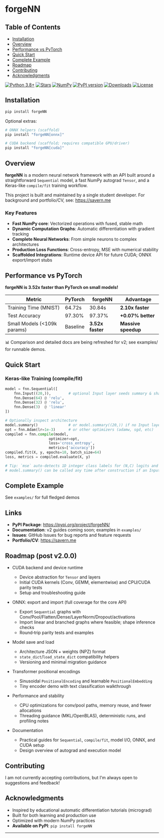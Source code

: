 # forgeNN

## Table of Contents

- [Installation](#Installation)
- [Overview](#Overview)
- [Performance vs PyTorch](#Performance-vs-PyTorch)
- [Quick Start](#Quick-Start)
- [Complete Example](#Complete-Example)
- [Roadmap](#Roadmap)
- [Contributing](#Contributing)
- [Acknowledgments](#Acknowledgments)

[![Python 3.8+](https://img.shields.io/badge/python-3.8+-blue.svg)](https://www.python.org/downloads/)
[![Stars](https://img.shields.io/github/stars/Savernish/forgeNN.svg?style=social&label=Stars)](https://github.com/Savernish/forgeNN)
[![NumPy](https://img.shields.io/badge/powered_by-NumPy-blue.svg)](https://numpy.org/)
[![PyPI version](https://img.shields.io/pypi/v/forgeNN.svg)](https://pypi.org/project/forgeNN/)
[![Downloads](https://img.shields.io/pypi/dm/forgeNN.svg)](https://pypi.org/project/forgeNN/)
[![License](https://img.shields.io/pypi/l/forgeNN.svg)](https://pypi.org/project/forgeNN/)

## Installation

```bash
pip install forgeNN
```

Optional extras:

```bash
# ONNX helpers (scaffold)
pip install "forgeNN[onnx]"

# CUDA backend (scaffold; requires compatible GPU/driver)
pip install "forgeNN[cuda]"
```

## Overview

**forgeNN** is a modern neural network framework with an API built around a straightforward `Sequential` model, a fast NumPy autograd `Tensor`, and a Keras-like `compile/fit` training workflow.

This project is built and maintained by a single student developer. For background and portfolio/CV, see: https://savern.me

### Key Features

- **Fast NumPy core**: Vectorized operations with fused, stable math
- **Dynamic Computation Graphs**: Automatic differentiation with gradient tracking
- **Complete Neural Networks**: From simple neurons to complex architectures
- **Production Loss Functions**: Cross-entropy, MSE with numerical stability
 - **Scaffolded Integrations**: Runtime device API for future CUDA; ONNX export/import stubs

## Performance vs PyTorch

**forgeNN is 3.52x faster than PyTorch on small models!**

| Metric | PyTorch | forgeNN | Advantage |
|--------|---------|---------|-----------|
| Training Time (MNIST) | 64.72s | 30.84s | **2.10x faster** |
| Test Accuracy | 97.30% | 97.37% | **+0.07% better** |
| Small Models (<109k params) | Baseline | **3.52x faster** | **Massive speedup** |

📊 Comparison and detailed docs are being refreshed for v2; see examples/ for runnable demos.


## Quick Start

### Keras-like Training (compile/fit)

```python
model = fnn.Sequential([
    fnn.Input((20,)),        # optional Input layer seeds summary & shapes
    fnn.Dense(64) @ 'relu',
    fnn.Dense(32) @ 'relu',
    fnn.Dense(3)  @ 'linear'
])

# Optionally inspect architecture
model.summary()              # or model.summary((20,)) if no Input layer
opt = fnn.Adam(lr=1e-3)      # or other optimizers (adamw, sgd, etc)
compiled = fnn.compile(model,
                    optimizer=opt,
                    loss='cross_entropy',
                    metrics=['accuracy'])
compiled.fit(X, y, epochs=10, batch_size=64)
loss, metrics = compiled.evaluate(X, y)

# Tip: `mse` auto-detects 1D integer class labels for (N,C) logits and one-hot encodes internally.
# model.summary() can be called any time after construction if an Input layer or input_shape is provided.
```



## Complete Example

See `examples/` for full fledged demos

## Links

- **PyPI Package**: https://pypi.org/project/forgeNN/
- **Documentation**: v2 guides coming soon; examples in `examples/`
- **Issues**: GitHub Issues for bug reports and feature requests
- **Portfolio/CV**: https://savern.me

## Roadmap (post v2.0.0)

- CUDA backend and device runtime
  - Device abstraction for `Tensor` and layers
  - Initial CUDA kernels (Conv, GEMM, elementwise) and CPU/CUDA parity tests
  - Setup and troubleshooting guide

- ONNX: export and import (full coverage for the core API)
  - Export `Sequential` graphs with Conv/Pool/Flatten/Dense/LayerNorm/Dropout/activations
  - Import linear and branched graphs where feasible; shape inference checks
  - Round‑trip parity tests and examples

- Model save and load
  - Architecture JSON + weights (NPZ) format
  - `state_dict`/`load_state_dict` compatibility helpers
  - Versioning and minimal migration guidance

- Transformer positional encodings
  - Sinusoidal `PositionalEncoding` and learnable `PositionalEmbedding`
  - Tiny encoder demo with text classification walkthrough

- Performance and stability
  - CPU optimizations for conv/pool paths, memory reuse, and fewer allocations
  - Threading guidance (MKL/OpenBLAS), deterministic runs, and profiling notes

- Documentation
  - Practical guides for `Sequential`, `compile/fit`, model I/O, ONNX, and CUDA setup
  - Design overview of autograd and execution model

## Contributing

I am not currently accepting contributions, but I'm always open to suggestions and feedback!

## Acknowledgments

- Inspired by educational automatic differentiation tutorials (micrograd)
- Built for both learning and production use
- Optimized with modern NumPy practices
- **Available on PyPI**: `pip install forgeNN`

---
